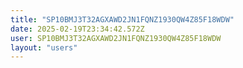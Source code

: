 ```yaml
---
title: "SP10BMJ3T32AGXAWD2JN1FQNZ1930QW4Z85F18WDW"
date: 2025-02-19T23:34:42.572Z
user: SP10BMJ3T32AGXAWD2JN1FQNZ1930QW4Z85F18WDW
layout: "users"
---
```

    